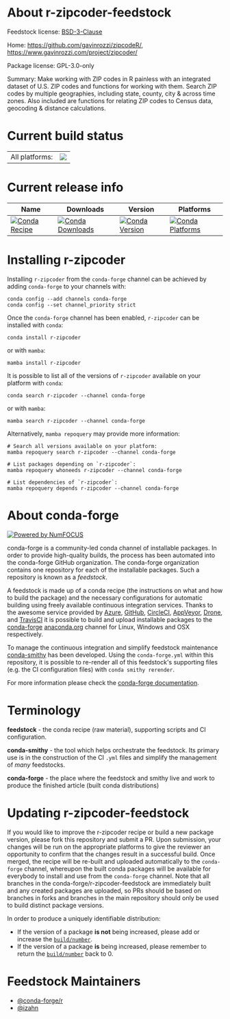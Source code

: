 About r-zipcoder-feedstock
==========================

Feedstock license: [BSD-3-Clause](https://github.com/conda-forge/r-zipcoder-feedstock/blob/main/LICENSE.txt)

Home: https://github.com/gavinrozzi/zipcodeR/, https://www.gavinrozzi.com/project/zipcoder/

Package license: GPL-3.0-only

Summary: Make working with ZIP codes in R painless with an integrated dataset of U.S. ZIP codes and functions for working with them. Search ZIP codes by multiple geographies, including state, county, city & across time zones. Also included are functions for relating ZIP codes to Census data, geocoding & distance calculations.

Current build status
====================


<table><tr><td>All platforms:</td>
    <td>
      <a href="https://dev.azure.com/conda-forge/feedstock-builds/_build/latest?definitionId=13910&branchName=main">
        <img src="https://dev.azure.com/conda-forge/feedstock-builds/_apis/build/status/r-zipcoder-feedstock?branchName=main">
      </a>
    </td>
  </tr>
</table>

Current release info
====================

| Name | Downloads | Version | Platforms |
| --- | --- | --- | --- |
| [![Conda Recipe](https://img.shields.io/badge/recipe-r--zipcoder-green.svg)](https://anaconda.org/conda-forge/r-zipcoder) | [![Conda Downloads](https://img.shields.io/conda/dn/conda-forge/r-zipcoder.svg)](https://anaconda.org/conda-forge/r-zipcoder) | [![Conda Version](https://img.shields.io/conda/vn/conda-forge/r-zipcoder.svg)](https://anaconda.org/conda-forge/r-zipcoder) | [![Conda Platforms](https://img.shields.io/conda/pn/conda-forge/r-zipcoder.svg)](https://anaconda.org/conda-forge/r-zipcoder) |

Installing r-zipcoder
=====================

Installing `r-zipcoder` from the `conda-forge` channel can be achieved by adding `conda-forge` to your channels with:

```
conda config --add channels conda-forge
conda config --set channel_priority strict
```

Once the `conda-forge` channel has been enabled, `r-zipcoder` can be installed with `conda`:

```
conda install r-zipcoder
```

or with `mamba`:

```
mamba install r-zipcoder
```

It is possible to list all of the versions of `r-zipcoder` available on your platform with `conda`:

```
conda search r-zipcoder --channel conda-forge
```

or with `mamba`:

```
mamba search r-zipcoder --channel conda-forge
```

Alternatively, `mamba repoquery` may provide more information:

```
# Search all versions available on your platform:
mamba repoquery search r-zipcoder --channel conda-forge

# List packages depending on `r-zipcoder`:
mamba repoquery whoneeds r-zipcoder --channel conda-forge

# List dependencies of `r-zipcoder`:
mamba repoquery depends r-zipcoder --channel conda-forge
```


About conda-forge
=================

[![Powered by
NumFOCUS](https://img.shields.io/badge/powered%20by-NumFOCUS-orange.svg?style=flat&colorA=E1523D&colorB=007D8A)](https://numfocus.org)

conda-forge is a community-led conda channel of installable packages.
In order to provide high-quality builds, the process has been automated into the
conda-forge GitHub organization. The conda-forge organization contains one repository
for each of the installable packages. Such a repository is known as a *feedstock*.

A feedstock is made up of a conda recipe (the instructions on what and how to build
the package) and the necessary configurations for automatic building using freely
available continuous integration services. Thanks to the awesome service provided by
[Azure](https://azure.microsoft.com/en-us/services/devops/), [GitHub](https://github.com/),
[CircleCI](https://circleci.com/), [AppVeyor](https://www.appveyor.com/),
[Drone](https://cloud.drone.io/welcome), and [TravisCI](https://travis-ci.com/)
it is possible to build and upload installable packages to the
[conda-forge](https://anaconda.org/conda-forge) [anaconda.org](https://anaconda.org/)
channel for Linux, Windows and OSX respectively.

To manage the continuous integration and simplify feedstock maintenance
[conda-smithy](https://github.com/conda-forge/conda-smithy) has been developed.
Using the ``conda-forge.yml`` within this repository, it is possible to re-render all of
this feedstock's supporting files (e.g. the CI configuration files) with ``conda smithy rerender``.

For more information please check the [conda-forge documentation](https://conda-forge.org/docs/).

Terminology
===========

**feedstock** - the conda recipe (raw material), supporting scripts and CI configuration.

**conda-smithy** - the tool which helps orchestrate the feedstock.
                   Its primary use is in the construction of the CI ``.yml`` files
                   and simplify the management of *many* feedstocks.

**conda-forge** - the place where the feedstock and smithy live and work to
                  produce the finished article (built conda distributions)


Updating r-zipcoder-feedstock
=============================

If you would like to improve the r-zipcoder recipe or build a new
package version, please fork this repository and submit a PR. Upon submission,
your changes will be run on the appropriate platforms to give the reviewer an
opportunity to confirm that the changes result in a successful build. Once
merged, the recipe will be re-built and uploaded automatically to the
`conda-forge` channel, whereupon the built conda packages will be available for
everybody to install and use from the `conda-forge` channel.
Note that all branches in the conda-forge/r-zipcoder-feedstock are
immediately built and any created packages are uploaded, so PRs should be based
on branches in forks and branches in the main repository should only be used to
build distinct package versions.

In order to produce a uniquely identifiable distribution:
 * If the version of a package **is not** being increased, please add or increase
   the [``build/number``](https://docs.conda.io/projects/conda-build/en/latest/resources/define-metadata.html#build-number-and-string).
 * If the version of a package **is** being increased, please remember to return
   the [``build/number``](https://docs.conda.io/projects/conda-build/en/latest/resources/define-metadata.html#build-number-and-string)
   back to 0.

Feedstock Maintainers
=====================

* [@conda-forge/r](https://github.com/orgs/conda-forge/teams/r/)
* [@izahn](https://github.com/izahn/)


